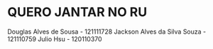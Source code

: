 # QUERO JANTAR NO RU

Douglas Alves de Sousa - 121111728
Jackson Alves da Silva Souza - 121110759
Julio Hsu - 120110370